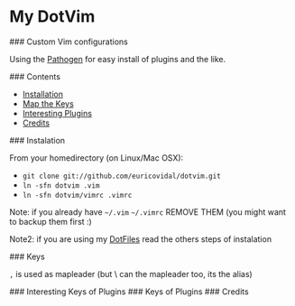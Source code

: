My DotVim
=========

<a name=my_configs>
### Custom Vim configurations

Using the [Pathogen](https://github.com/tpope/vim-pathogen) for easy install of plugins and the like.

<a name=contents>
### Contents

* [Installation](#installation)
* [Map the Keys](#keys)
* [Interesting Plugins](#interesting)
* [Credits](#credits)

<a name=instalation>
### Instalation

From your homedirectory (on Linux/Mac OSX):

* `git clone git://github.com/euricovidal/dotvim.git`
* `ln -sfn dotvim .vim`
* `ln -sfn dotvim/vimrc .vimrc`

Note: if you already have `~/.vim` `~/.vimrc` REMOVE THEM (you might want to backup them first :)

Note2: if you are using my [DotFiles](https://github.com/euricovidal/dotfiles) read the others steps of instalation

<a name=keys>
### Keys

`,` is used as mapleader (but \ can the mapleader too, its the alias)

<a name=keys_of_pluginr>
### Interesting Keys of Plugins

<a name=interesting>
### Keys of Plugins

<a name=credits>
### Credits
